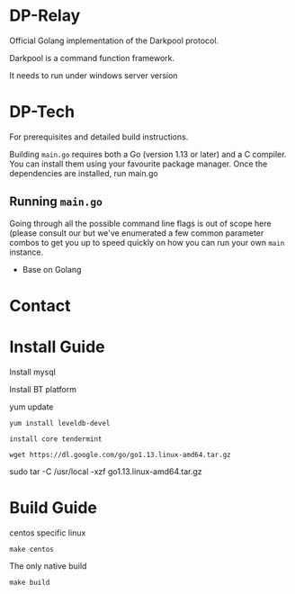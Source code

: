 # DP-Relay

Official Golang implementation of the Darkpool protocol.

Darkpool is a command function framework.

It needs to run under windows server version

# DP-Tech
For prerequisites and detailed build instructions.

Building `main.go` requires both a Go (version 1.13 or later) and a C compiler. You can install
them using your favourite package manager. Once the dependencies are installed, run main.go


## Running `main.go`

Going through all the possible command line flags is out of scope here (please consult our
but we've enumerated a few common parameter combos to get you up to speed quickly
on how you can run your own `main` instance.

- Base on Golang

# Contact

# Install Guide

Install mysql

Install BT platform

yum update

`yum install leveldb-devel`

`install core tendermint`

`wget https://dl.google.com/go/go1.13.linux-amd64.tar.gz`

sudo tar -C /usr/local -xzf go1.13.linux-amd64.tar.gz

# Build Guide

centos specific linux

`make centos`

The only native build

`make build`